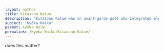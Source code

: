 ```yaml
---
layout: author
title: Kitasono Katue
description: "Kitasono Katue was an avant-garde poet who integrated elements of kyōka into modern poetry, celebrating the beauty of nature through innovative styles and formats."
subject: "Kyōka Haiku"
parent: Kyōka Haiku
permalink: /Kyōka Haiku/Kitasono Katue/
---
```


does this matter?
